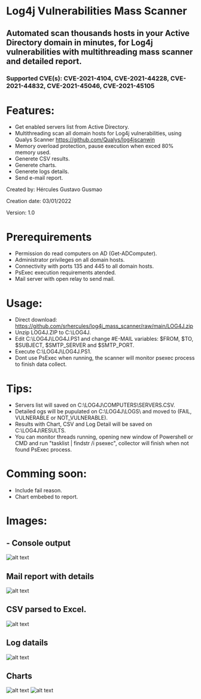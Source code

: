 # Log4j Vulnerabilities Mass Scanner
## Automated scan thousands hosts in your Active Directory domain in minutes, for Log4j vulnerabilities with multithreading mass scanner and detailed report.
### Supported CVE(s): CVE-2021-4104, CVE-2021-44228, CVE-2021-44832, CVE-2021-45046, CVE-2021-45105

# Features:
- Get enabled servers list from Active Directory.
- Multithreading scan all domain hosts for Log4j vulnerabilities, using Qualys Scanner https://github.com/Qualys/log4jscanwin
- Memory overload protection, pause execution when exced 80% memory used.
- Generete CSV results.
- Generete charts.
- Generete logs details.
- Send e-mail report.

Created by: Hércules Gustavo Gusmao

Creation date: 03/01/2022

Version: 1.0

# Prerequirements
- Permission do read computers on AD (Get-ADComputer).
- Administrator privileges on all domain hosts.
- Connectivity with ports 135 and 445 to all domain hosts.
- PsExec execution requirements atended.
- Mail server with open relay to send mail.

# Usage:
- Direct download: https://github.com/srhercules/log4j_mass_scanner/raw/main/LOG4J.zip
- Unzip LOG4J.ZIP to C:\LOG4J\.
- Edit C:\LOG4J\LOG4J.PS1 and change #E-MAIL variables: $FROM, $TO, $SUBJECT, $SMTP_SERVER and $SMTP_PORT.
- Execute C:\LOG4J\LOG4J.PS1.
- Dont use PsExec when running, the scanner will monitor psexec process to finish data collect.

# Tips:
- Servers list will saved on C:\LOG4J\COMPUTERS\SERVERS.CSV.
- Detailed ogs will be pupulated on C:\LOG4J\LOGS\ and moved to (FAIL, VULNERABLE or NOT_VULNERABLE).
- Results with Chart, CSV and Log Detail will be saved on C:\LOG4J\RESULTS.
- You can monitor threads running, opening new window of Powershell or CMD and run "tasklist | findstr /i psexec", collector will finish when not found PsExec process.

# Comming soon:
- Include fail reason.
- Chart embebed to report.

# Images:
## - Console output
![alt text](https://github.com/srhercules/log4j_mass_scanner/blob/main/IMAGES/Console_Output.png)
## Mail report with details
![alt text](https://github.com/srhercules/log4j_mass_scanner/blob/main/IMAGES/Mail_Report.png)
## CSV parsed to Excel.
![alt text](https://github.com/srhercules/log4j_mass_scanner/blob/main/IMAGES/Csv_Parsed.PNG)
## Log datails
![alt text](https://github.com/srhercules/log4j_mass_scanner/blob/main/IMAGES/Log_Detail.png)
## Charts
![alt text](https://github.com/srhercules/log4j_mass_scanner/blob/main/IMAGES/Chart_Status.png)
![alt text](https://github.com/srhercules/log4j_mass_scanner/blob/main/IMAGES/Chart_Log4j.png)
